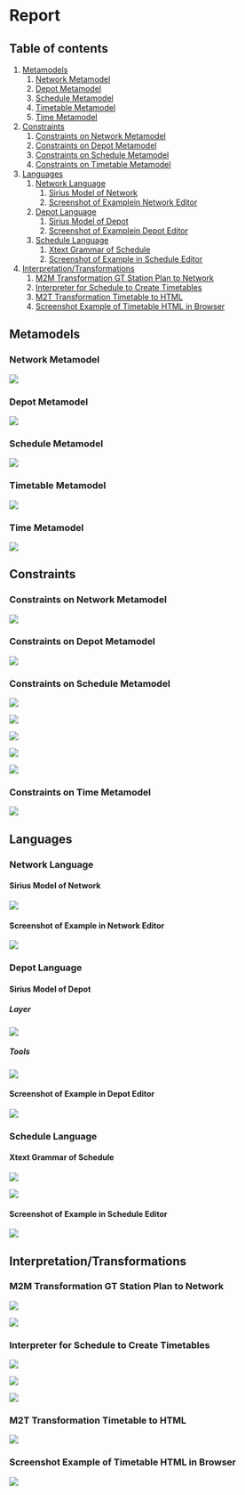 # Report

## Table of contents

1. [Metamodels](#Metamodels)
    1. [Network Metamodel](#Network-Metamodel)
    2. [Depot Metamodel](#Depot-Metamodel)
    3. [Schedule Metamodel](#Schedule-Metamodel)
    4. [Timetable Metamodel](#Timetable-Metamodel)
    5. [Time Metamodel](#Time-Metamodel)
2. [Constraints](#Constraints)
    1. [Constraints on Network Metamodel](#Constraints-on-Network-Metamodel)
    2. [Constraints on Depot Metamodel](#Constraints-on-Depot-Metamodel)
    3. [Constraints on Schedule Metamodel](#Constraints-on-Schedule-Metamodel)
    4. [Constraints on Timetable Metamodel](#Constraints-on-Timetable-Metamodel)
3. [Languages](#Languages)
    1. [Network Language](#Network-Language)
        1. [Sirius Model of Network](#Sirius-Model-of-Network)
        2. [Screenshot of Examplein Network Editor](#Screenshot-of-Examplein-Network-Editor)
    2. [Depot Language](#Depot-Language)
        1. [Sirius Model of Depot](#Sirius-Model-of-Depot)
        2. [Screenshot of Examplein Depot Editor](#Screenshot-of-Examplein-Depot-Editor)
    3. [Schedule Language](#Schedule-Language)
        1. [Xtext Grammar of Schedule](#Xtext-Grammar-of-Schedule)
        2. [Screenshot of Example in Schedule Editor](#Screenshot-of-Example-in-Schedule-Editor)
4. [Interpretation/Transformations](#Interpretation/Transformations)
    1. [M2M Transformation GT Station Plan to Network](#M2M-Transformation-GT-Station-Plan-to-Network)
    2. [Interpreter for Schedule to Create Timetables](#Interpreter-for-Schedule-to-Create-Timetables)
    3. [M2T Transformation Timetable to HTML](#M2T-Transformation-Timetable-to-HTML)
    4. [Screenshot Example of Timetable HTML in Browser](#Screenshot-Example-of-Timetable-HTML-in-Browser)

## Metamodels

### Network Metamodel

![](https://github.com/janschill/mosyl_2020_group2/raw/master/report/images/metamodel-network.png)

### Depot Metamodel

![](https://github.com/janschill/mosyl_2020_group2/raw/master/report/images/metamodel-depot.png)

### Schedule Metamodel

![](https://github.com/janschill/mosyl_2020_group2/raw/master/report/images/metamodel-schedule.png)

### Timetable Metamodel

![](https://github.com/janschill/mosyl_2020_group2/raw/master/report/images/metamodel-timetable.png)

### Time Metamodel

![](https://github.com/janschill/mosyl_2020_group2/raw/master/report/images/metamodel-time.png)

## Constraints

### Constraints on Network Metamodel

![](https://github.com/janschill/mosyl_2020_group2/raw/master/report/images/metamodel-network-constraints.png)

### Constraints on Depot Metamodel

![](https://github.com/janschill/mosyl_2020_group2/raw/master/report/images/metamodel-depot-constraints.png)

### Constraints on Schedule Metamodel

![](https://github.com/janschill/mosyl_2020_group2/raw/master/report/images/metamodel-schedule-constraints-1.png)

![](https://github.com/janschill/mosyl_2020_group2/raw/master/report/images/metamodel-schedule-constraints-2.png)

![](https://github.com/janschill/mosyl_2020_group2/raw/master/report/images/metamodel-schedule-constraints-3.png)

![](https://github.com/janschill/mosyl_2020_group2/raw/master/report/images/metamodel-schedule-constraints-4.png)

![](https://github.com/janschill/mosyl_2020_group2/raw/master/report/images/metamodel-schedule-constraints-5.png)

### Constraints on Time Metamodel

![](https://github.com/janschill/mosyl_2020_group2/raw/master/report/images/metamodel-time-constraints.png)

## Languages

### Network Language

#### Sirius Model of Network

![](https://github.com/janschill/mosyl_2020_group2/raw/master/report/images/metamodel-network-graphical_editor.png)

#### Screenshot of Example in Network Editor

![](https://github.com/janschill/mosyl_2020_group2/raw/master/report/images/metamodel-network-graphical_editor_example.png)

### Depot Language

#### Sirius Model of Depot

##### Layer

![](https://github.com/janschill/mosyl_2020_group2/raw/master/report/images/metamodel-depot-graphical_editor_layer.png)

##### Tools

![](https://github.com/janschill/mosyl_2020_group2/raw/master/report/images/metamodel-depot-graphical_editor_tools.png)

#### Screenshot of Example in Depot Editor

![](https://github.com/janschill/mosyl_2020_group2/raw/master/report/images/metamodel-depot-graphical_editor_example.png)

### Schedule Language

#### Xtext Grammar of Schedule

![](https://github.com/janschill/mosyl_2020_group2/raw/master/report/images/metamodel-schedule-grammar-1.png)

![](https://github.com/janschill/mosyl_2020_group2/raw/master/report/images/metamodel-schedule-grammar-2.png)

#### Screenshot of Example in Schedule Editor

![](https://github.com/janschill/mosyl_2020_group2/raw/master/report/images/schedule-editor.png)

## Interpretation/Transformations

### M2M Transformation GT Station Plan to Network

![](https://github.com/janschill/mosyl_2020_group2/raw/master/report/images/m2m-stationplan-network.png)

![](https://github.com/janschill/mosyl_2020_group2/raw/master/report/images/m2m-stationplan-network-result.png)

### Interpreter for Schedule to Create Timetables

![](https://github.com/janschill/mosyl_2020_group2/raw/master/report/images/interpreter-schedule-1.png)

![](https://github.com/janschill/mosyl_2020_group2/raw/master/report/images/interpreter-schedule-2.png)

![](https://github.com/janschill/mosyl_2020_group2/raw/master/report/images/interpreter-schedule-3.png)

### M2T Transformation Timetable to HTML

![](https://github.com/janschill/mosyl_2020_group2/raw/master/report/images/m2t-timetable-html.png)

### Screenshot Example of Timetable HTML in Browser

![](https://github.com/janschill/mosyl_2020_group2/raw/master/report/images/timetable-mt2_example.PNG)
